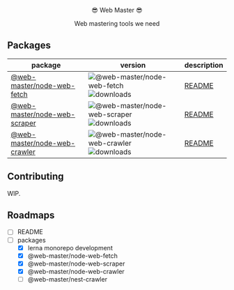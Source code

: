 <p align="center">😎 Web Master 😎</p>
<p align="center">Web mastering tools we need</p>

## Packages

| package | version | description |
| --- | --- | --- |
| [@web-master/node-web-fetch](https://npm.im/@web-master/node-web-fetch) | ![@web-master/node-web-fetch](https://img.shields.io/npm/v/@web-master/node-web-fetch.svg) ![downloads](https://img.shields.io/npm/dt/@web-master/node-web-fetch.svg) | [README](https://github.com/saltyshiomix/web-master/blob/master/packages/node-web-fetch/README.md) |
| [@web-master/node-web-scraper](https://npm.im/@web-master/node-web-scraper) | ![@web-master/node-web-scraper](https://img.shields.io/npm/v/@web-master/node-web-scraper.svg) ![downloads](https://img.shields.io/npm/dt/@web-master/node-web-scraper.svg) | [README](https://github.com/saltyshiomix/web-master/blob/master/packages/node-web-scraper/README.md) |
| [@web-master/node-web-crawler](https://npm.im/@web-master/node-web-crawler) | ![@web-master/node-web-crawler](https://img.shields.io/npm/v/@web-master/node-web-crawler.svg) ![downloads](https://img.shields.io/npm/dt/@web-master/node-web-crawler.svg) | [README](https://github.com/saltyshiomix/web-master/blob/master/packages/node-web-crawler/README.md) |

## Contributing

WIP.

## Roadmaps

- [ ] README
- [ ] packages
  - [x] lerna monorepo development
  - [x] @web-master/node-web-fetch
  - [x] @web-master/node-web-scraper
  - [x] @web-master/node-web-crawler
  - [ ] @web-master/nest-crawler
